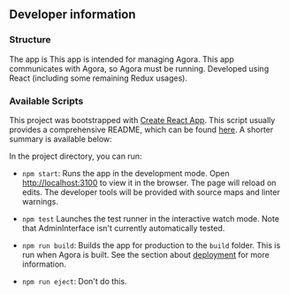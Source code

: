 ## Developer information

### Structure

The app is This app is intended for managing Agora. This app communicates with Agora, so Agora must be running.
Developed using React (including some remaining Redux usages).

### Available Scripts

This project was bootstrapped with [Create React App](https://github.com/facebook/create-react-app).
This script usually provides a comprehensive README, which can be found [here](https://github.com/facebook/create-react-app/blob/master/packages/cra-template/template/README.md).
A shorter summary is available below:

In the project directory, you can run:

- `npm start`: Runs the app in the development mode. Open [http://localhost:3100](http://localhost:4000) to view it in the browser. The page will reload on edits. The developer tools will be provided with source maps and linter warnings.

- `npm test` Launches the test runner in the interactive watch mode. Note that AdminInterface isn't currently automatically tested.

- `npm run build`: Builds the app for production to the `build` folder. This is run when Agora is built. See the section about [deployment](https://facebook.github.io/create-react-app/docs/deployment) for more information.

- `npm run eject`: Don't do this.
